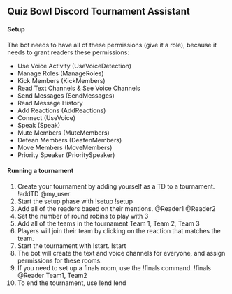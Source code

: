 ## Quiz Bowl Discord Tournament Assistant


#### Setup

The bot needs to have all of these permissions (give it a role), because it needs to grant readers these permissions:

- Use Voice Activity (UseVoiceDetection)
- Manage Roles (ManageRoles)
- Kick Members (KickMembers)
- Read Text Channels & See Voice Channels
- Send Messages (SendMessages)
- Read Message History
- Add Reactions (AddReactions)
- Connect (UseVoice)
- Speak (Speak)
- Mute Members (MuteMembers)
- Defean Members (DeafenMembers)
- Move Members (MoveMembers)
- Priority Speaker (PrioritySpeaker)

#### Running a tournament

  1. Create your tournament by adding yourself as a TD to a tournament.
    !addTD @my_user <My tournament name>
  2. Start the setup phase with !setup
    !setup
  3. Add all of the readers based on their mentions.
     @Reader1  @Reader2
  4. Set the number of round robins to play with
    3
  5. Add all of the teams in the tournament
    Team 1, Team 2, Team 3
  6. Players will join their team by clicking on the reaction that matches the team.
  7. Start the tournament with !start.
    !start
  8. The bot will create the text and voice channels for everyone, and assign permissions for these rooms.
  9. If you need to set up a finals room, use the !finals command.
    !finals @Reader Team1, Team2
  10. To end the tournament, use !end
    !end